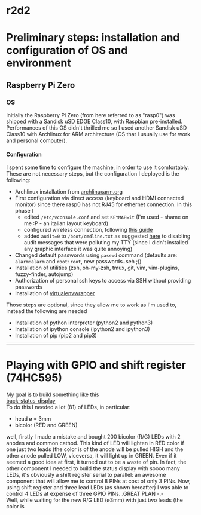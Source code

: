 # r2d2

# Preliminary steps: installation and configuration of OS and environment

## Raspberry Pi Zero
### OS
Initially the Raspberry Pi Zero (from here referred to as "rasp0") was shipped with a Sandisk uSD EDGE Class10, with Raspbian pre-installed. Performances of this OS didn't thrilled me so I used another Sandisk uSD Class10 with Archlinux for ARM architecture (OS that I usually use for work and personal computer).
#### Configuration
I spent some time to configure the machine, in order to use it comfortably. These are not necessary steps, but the configuration I deployed is the following:
- Archlinux installation from [archlinuxarm.org](https://archlinuxarm.org/platforms/armv6/raspberry-pi)
- First configuration via direct access (keyboard and HDMI connected monitor) since there rasp0 has not RJ45 for ethernet connection. In this phase I
	- edited `/etc/vconsole.conf` and set `KEYMAP=it` (I'm used - shame on me :P - an italian layout keyboard)
	- configured wireless connection, following [this guide](https://raspberrypi.stackexchange.com/a/7992)
	- added `audit=0` to `/boot/cmdline.txt` as suggested [here](https://archlinuxarm.org/forum/viewtopic.php?f=60&t=13175#p59729) to disabling audit messages that were polluting my TTY (since I didn't installed any graphic interface it was quite annoying)
- Changed default passwords using `passwd` command (defaults are: `alarm:alarm` and `root:root`, new passwords..seh ;))
- Installation of utilities (zsh, oh-my-zsh, tmux, git, vim, vim-plugins, fuzzy-finder, autojump)
- Authorization of personal ssh keys to access via SSH without providing passwords
- Installation of [virtualenvwrapper](https://virtualenvwrapper.readthedocs.io/en/latest/)

Those steps are optional, since they allow me to work as I'm used to, instead the following are needed
- Installation of python interpreter (python2 and python3)
- Installation of ipython console (ipython2 and ipython3)
- Installation of pip (pip2 and pip3)

***

# Playing with GPIO and shift register (74HC595)
My goal is to build something like this  
[back-status_display](linkhere)  
To do this I needed a lot (81) of LEDs, in particular:
- head ø = 3mm
- bicolor (RED and GREEN)

well, firstly I made a mistake and bought 200 bicolor (R/G) LEDs with 2 anodes and common cathod. This kind of LED will lighten in RED color if one just two leads (the color is of the anode will be pulled HIGH and the other anode pulled LOW, viceversa, it will light up in GREEN. Even if it seemed a good idea at first, it turned out to be a waste of pin. In fact, the other component I needed to build the status display with soooo many LEDs, it's obviously a shift register serial to parallel: an awesome component that will allow me to control 8 PINs at cost of only 3 PINs. Now, using shift register and three lead LEDs (as shown hereafter) I was able to control 4 LEDs at expense of three GPIO PINs...GREAT PLAN -.-  
Well, while waiting for the new R/G LED (ø3mm) with just two leads (the color is 
